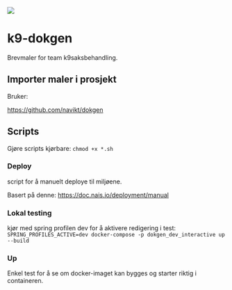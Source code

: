 [![](https://github.com/navikt/k9-dokgen/workflows/Verify%20and%20test/badge.svg)](https://github.com/navikt/k9-dokgen/actions?query=workflow%3A%22Verify+and+test%22)

# k9-dokgen
Brevmaler for team k9saksbehandling.


## Importer maler i prosjekt

Bruker:

https://github.com/navikt/dokgen

## Scripts

Gjøre scripts kjørbare:
`chmod +x *.sh`

### Deploy
script for å manuelt deploye til miljøene.

Basert på denne: https://doc.nais.io/deployment/manual

### Lokal testing
kjør med spring profilen dev for å aktivere redigering i test:
`SPRING_PROFILES_ACTIVE=dev docker-compose -p dokgen_dev_interactive up --build`

### Up
Enkel test for å se om docker-imaget kan bygges og starter riktig i containeren.
